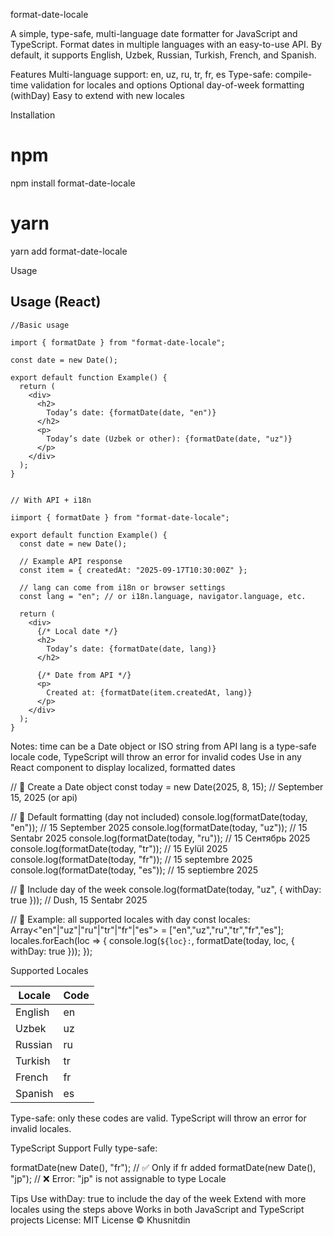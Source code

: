 format-date-locale

A simple, type-safe, multi-language date formatter for JavaScript and TypeScript.
Format dates in multiple languages with an easy-to-use API. By default, it supports English, Uzbek, Russian, Turkish, French, and Spanish.

Features
Multi-language support: en, uz, ru, tr, fr, es
Type-safe: compile-time validation for locales and options
Optional day-of-week formatting (withDay)
Easy to extend with new locales

Installation

# npm

npm install format-date-locale

# yarn

yarn add format-date-locale

Usage

## Usage (React)

```tsx
//Basic usage

import { formatDate } from "format-date-locale";

const date = new Date();

export default function Example() {
  return (
    <div>
      <h2>
        Today’s date: {formatDate(date, "en")}
      </h2>
      <p>
        Today’s date (Uzbek or other): {formatDate(date, "uz")}
      </p>
    </div>
  );
}


// With API + i18n

iimport { formatDate } from "format-date-locale";

export default function Example() {
  const date = new Date();

  // Example API response
  const item = { createdAt: "2025-09-17T10:30:00Z" };

  // lang can come from i18n or browser settings
  const lang = "en"; // or i18n.language, navigator.language, etc.

  return (
    <div>
      {/* Local date */}
      <h2>
        Today’s date: {formatDate(date, lang)}
      </h2>

      {/* Date from API */}
      <p>
        Created at: {formatDate(item.createdAt, lang)}
      </p>
    </div>
  );
}

```

Notes:
time can be a Date object or ISO string from API
lang is a type-safe locale code, TypeScript will throw an error for invalid codes
Use in any React component to display localized, formatted dates

// 🔹 Create a Date object
const today = new Date(2025, 8, 15); // September 15, 2025 (or api)

// 🔹 Default formatting (day not included)
console.log(formatDate(today, "en")); // 15 September 2025
console.log(formatDate(today, "uz")); // 15 Sentabr 2025
console.log(formatDate(today, "ru")); // 15 Сентябрь 2025
console.log(formatDate(today, "tr")); // 15 Eylül 2025
console.log(formatDate(today, "fr")); // 15 septembre 2025
console.log(formatDate(today, "es")); // 15 septiembre 2025

// 🔹 Include day of the week
console.log(formatDate(today, "uz", { withDay: true }));
// Dush, 15 Sentabr 2025

// 🔹 Example: all supported locales with day
const locales: Array<"en"|"uz"|"ru"|"tr"|"fr"|"es"> = ["en","uz","ru","tr","fr","es"];
locales.forEach(loc => {
console.log(`${loc}:`, formatDate(today, loc, { withDay: true }));
});

Supported Locales

| Locale  | Code |
| ------- | ---- |
| English | en   |
| Uzbek   | uz   |
| Russian | ru   |
| Turkish | tr   |
| French  | fr   |
| Spanish | es   |

Type-safe: only these codes are valid. TypeScript will throw an error for invalid locales.

TypeScript Support
Fully type-safe:

formatDate(new Date(), "fr"); // ✅ Only if fr added
formatDate(new Date(), "jp"); // ❌ Error: "jp" is not assignable to type Locale

Tips
Use withDay: true to include the day of the week
Extend with more locales using the steps above
Works in both JavaScript and TypeScript projects
License:
MIT License © Khusnitdin
